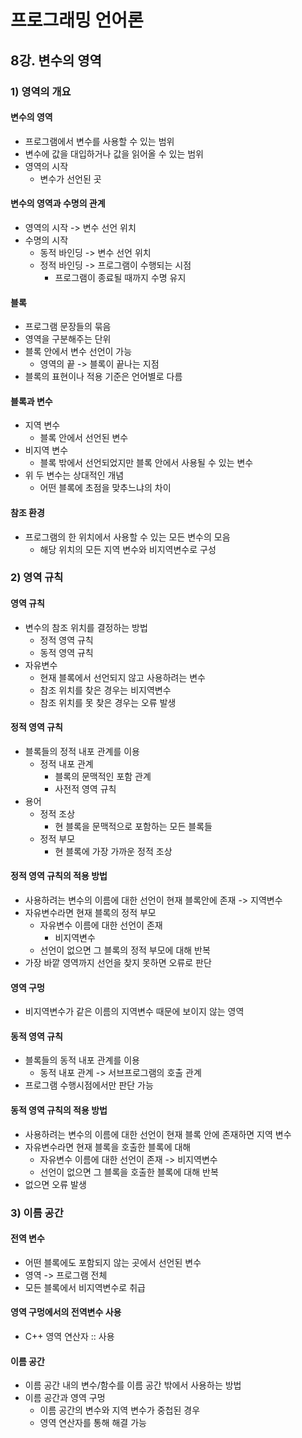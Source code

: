 # 프로그래밍 언어론

## 8강. 변수의 영역

### 1) 영역의 개요

#### 변수의 영역

- 프로그램에서 변수를 사용할 수 있는 범위
- 변수에 값을 대입하거나 값을 읽어올 수 있는 범위
- 영역의 시작
  - 변수가 선언된 곳

#### 변수의 영역과 수명의 관계

- 영역의 시작 -> 변수 선언 위치
- 수명의 시작
  - 동적 바인딩 -> 변수 선언 위치
  - 정적 바인딩 -> 프로그램이 수행되는 시점
    - 프로그램이 종료될 때까지 수명 유지

#### 블록

- 프로그램 문장들의 묶음
- 영역을 구분해주는 단위
- 블록 안에서 변수 선언이 가능
  - 영역의 끝 -> 블록이 끝나는 지점
- 블록의 표현이나 적용 기준은 언어별로 다름

#### 블록과 변수

- 지역 변수
  - 블록 안에서 선언된 변수
- 비지역 변수
  - 블록 밖에서 선언되었지만 블록 안에서 사용될 수 있는 변수
- 위 두 변수는 상대적인 개념
  - 어떤 블록에 초점을 맞추느냐의 차이

#### 참조 환경

- 프로그램의 한 위치에서 사용할 수 있는 모든 변수의 모음
  - 해당 위치의 모든 지역 변수와 비지역변수로 구성

### 2) 영역 규칙

#### 영역 규칙

- 변수의 참조 위치를 결정하는 방법
  - 정적 영역 규칙
  - 동적 영역 규칙
- 자유변수
  - 현재 블록에서 선언되지 않고 사용하려는 변수
  - 참조 위치를 찾은 경우는 비지역변수
  - 참조 위치를 못 찾은 경우는 오류 발생

#### 정적 영역 규칙

- 블록들의 정적 내포 관계를 이용
  - 정적 내포 관계
    - 블록의 문맥적인 포함 관계
    - 사전적 영역 규칙
- 용어
  - 정적 조상
    - 현 블록을 문맥적으로 포함하는 모든 블록들
  - 정적 부모
    - 현 블록에 가장 가까운 정적 조상

#### 정적 영역 규칙의 적용 방법

- 사용하려는 변수의 이름에 대한 선언이 현재 블록안에 존재 -> 지역변수
- 자유변수라면 현재 블록의 정적 부모
  - 자유변수 이름에 대한 선언이 존재
    - 비지역변수 
  - 선언이 없으면 그 블록의 정적 부모에 대해 반복
- 가장 바깥 영역까지 선언을 찾지 못하면 오류로 판단

#### 영역 구멍

- 비지역변수가 같은 이름의 지역변수 때문에 보이지 않는 영역

#### 동적 영역 규칙

- 블록들의 동적 내포 관계를 이용
  - 동적 내포 관계 -> 서브프로그램의 호출 관계
- 프로그램 수행시점에서만 판단 가능

#### 동적 영역 규칙의 적용 방법

- 사용하려는 변수의 이름에 대한 선언이 현재 블록 안에 존재하면 지역 변수
- 자유변수라면 현재 블록을 호출한 블록에 대해
  - 자유변수 이름에 대한 선언이 존재 -> 비지역변수
  - 선언이 없으면 그 블록을 호출한 블록에 대해 반복
- 없으면 오류 발생

### 3) 이름 공간

#### 전역 변수

- 어떤 블록에도 포함되지 않는 곳에서 선언된 변수
- 영역 -> 프로그램 전체
- 모든 블록에서 비지역변수로 취급

#### 영역 구멍에서의 전역변수 사용

- C++ 영역 연산자 :: 사용

#### 이름 공간

- 이름 공간 내의 변수/함수를 이름 공간 밖에서 사용하는 방법
- 이름 공간과 영역 구멍
  - 이름 공간의 변수와 지역 변수가 중첩된 경우
  - 영역 연산자를 통해 해결 가능

